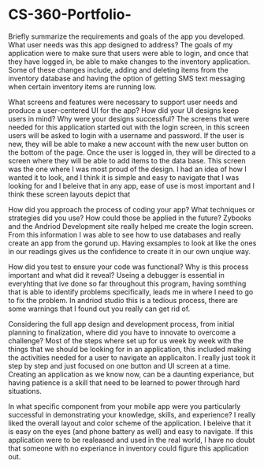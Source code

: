 # CS-360-Portfolio-


Briefly summarize the requirements and goals of the app you developed. What user needs was this app designed to address?
  The goals of my application were to make sure that users were able to login, and once that they have logged in, be able to make changes to the inventory application. Some of these changes include, adding and deleting items from the inventory database and having the option of getting SMS text messaging when certain inventory items are running low. 


What screens and features were necessary to support user needs and produce a user-centered UI for the app? How did your UI designs keep users in mind? Why were your designs successful?
  The screens that were needed for this application started out with the login screen, in this screen users will be asked to login with a username and password. If the user is new, they will be able to make a new account with the new user button on the bottom of the page. Once the user is logged in, they will be directed to a screen where they will be able to add items to the data base. This screen was the one where I was most proud of the design. I had an idea of how I wanted it to look, and I think it is simple and easy to navigate that I was looking for and I beleive that in any app, ease of use is most important and I think these screen layouts depict that 



How did you approach the process of coding your app? What techniques or strategies did you use? How could those be applied in the future?
  Zybooks and the Andriod Development site really helped me create the login screen. From this information I was able to see how to use databases and really create an app from the gorund up. Having exsamples to look at like the ones in our readings gives us the confidence to create it in our own unqiue way. 



How did you test to ensure your code was functional? Why is this process important and what did it reveal?
Useing a debugger is essential in everyhting that ive done so far throughout this program, having somthing that is able to identify problems specifically, leads me in where I need to go to fix the problem. In andriod studio this is a tedious process, there are some warnings that I found out you really can get rid of. 



Considering the full app design and development process, from initial planning to finalization, where did you have to innovate to overcome a challenge?
Most of the steps where set up for us week by week with the things that we should be looking for in an application, this included making the activities needed for a user to navigate an applicaiton. I really just took it step by step and just focused on one button and UI screen at a time. Creating an application as we know now, can be a daunting experiance, but having patience is a skill that need to be learned to power through hard situations. 



In what specific component from your mobile app were you particularly successful in demonstrating your knowledge, skills, and experience?
I really liked the overall layout and color scheme of the application. I beleive that it is easy on the eyes (and phone battery as well) and easy to navigate. If this application were to be realeased and used in the real world, I have no doubt that someone with no experiance in inventory could figure this application out. 
